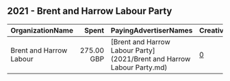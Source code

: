 ## 2021 - Brent and Harrow Labour Party 
|OrganizationName|Spent|PayingAdvertiserNames|CreativeUrls|Impressions|Genders|AgeBrackets|CountryCodes|BillingAddresses|CandidateBallotInformation|
|:---|---:|:---|:---|---:|:---|:---|:---|:---|:---|
|Brent and Harrow Labour|275.00 GBP|[Brent and Harrow Labour Party](2021/Brent and Harrow Labour Party.md)|[0](https://www.snap.com/political-ads/asset/3dffb47aba2e60db56696d47442450938b8d90002b1801fc9885a7e3af904949?mediaType=mp4)|151,883||18+|united kingdom|GB|Krupesh Hirani|
